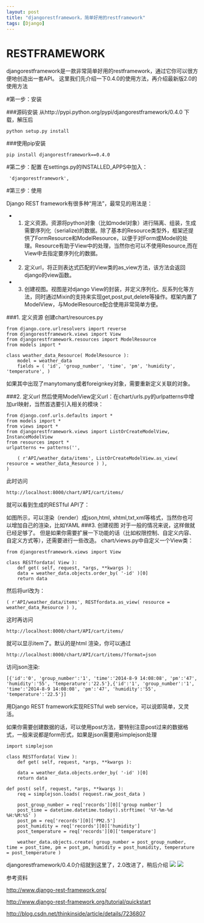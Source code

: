 ```yaml
---
layout: post
title: "djangorestframework，简单好用的restframework"
tags: [Django]
---
```

# RESTFRAMEWORK
djangorestframework是一款非常简单好用的restframework，通过它你可以很方便地创造出一套API。
这里我们先介绍一下0.4.0的使用方法，再介绍最新版2.0的使用方法

#第一步：安装

###源码安装
从http://pypi.python.org/pypi/djangorestframework/0.4.0 下载，解压后

	python setup.py install
###使用pip安装

	pip install djangorestframework==0.4.0

#第二步：配置
在settings.py的INSTALLED_APPS中加入：

     'djangorestframework',

#第三步：使用

Django REST framework有很多种“用法”，最常见的用法是：

* 1. 定义资源。资源将python对象（比如model对象）进行隔离、组装，生成需要序列化（serialize)的数据。除了基本的Resource类型外，框架还提供了FormResource和ModelResource，以便于对Form或Model的处理。Resource有助于View中的处理，当然你也可以不使用Resource,而在View中去指定要序列化的数据。
* 2. 定义url，将正则表达式匹配的View类的as_view方法，该方法会返回django的view函数。
* 3. 创建视图。视图是对django View的封装，并定义序列化、反系列化等方法，同时通过Mixin的支持来实现get,post,put,delete等操作。框架内置了ModelView，与ModelResource配合使用非常简单方便。


###1. 定义资源
创建chart/resources.py

	
	from django.core.urlresolvers import reverse
	from djangorestframework.views import View
	from djangorestframework.resources import ModelResource
	from models import *
	
	class weather_data_Resource( ModelResource ):
	    model = weather_data
	    fields = ( 'id', 'group_number', 'time', 'pm', 'humidity', 'temperature', )

如果其中出现了manytomany或者foreignkey对象，需要重新定义关联的对象。

###2. 定义url
然后使用ModelView定义url：在chart/urls.py的urlpatterns中增加url映射，当然首选要引入相关的模块：



	from django.conf.urls.defaults import *
	from models import *
	from views import *
	from djangorestframework.views import ListOrCreateModelView, InstanceModelView
	from resources import *
	urlpatterns += patterns('',

	    ( r'API/weather_data/items', ListOrCreateModelView.as_view( resource = weather_data_Resource ) ),
	)
此时访问 

	http://localhost:8000/chart/API/cart/items/ 
就可以看到生成的RESTful API了：


如图所示，可以渲染（render）成json,html, xhtml,txt,xml等格式，当然你也可以增加自己的渲染，比如YAML
###3. 创建视图
对于一般的情况来说，这样做就已经足够了。
但是如果你需要扩展一下功能的话（比如权限控制、自定义内容、自定义方式等），还需要进行一些改造。
chart/views.py中自定义一个View类：

	from djangorestframework.views import View
	
	class RESTfordata( View ):
	    def get( self, request, *args, **kwargs ):  
        data = weather_data.objects.order_by( '-id' )[0]
        return data
然后将url改为：

	( r'API/weather_data/items', RESTfordata.as_view( resource = weather_data_Resource ) ),


这时再访问

	http://localhost:8000/chart/API/cart/items/

就可以显示item了。默认的是html 渲染，你可以通过

	http://localhost:8000/chart/API/cart/items/?format=json
访问json渲染:
	
	[{'id':'0', 'group_number':'1', 'time':'2014-8-9 14:08:08', 'pm':'47', 'humidity':'55', 'temperature':'22.5'},{'id':'1', 'group_number':'1', 'time':'2014-8-9 14:08:08', 'pm':'47', 'humidity':'55', 'temperature':'22.5'}]

用Django REST framework实现RESTful web service，可以说即简单，又灵活。

如果你需要创建数据的话，可以使用post方法，要特别注意post过来的数据格式，一般来说都是form形式，如果是json需要用simplejson处理


	import simplejson
	
	class RESTfordata( View ):
	    def get( self, request, *args, **kwargs ):
        
        data = weather_data.objects.order_by( '-id' )[0]
        return data
    
    def post( self, request, *args, **kwargs ):
        req = simplejson.loads( request.raw_post_data )
          
        post_group_number = req['records'][0]['group number']
        post_time = datetime.datetime.today().strftime( '%Y-%m-%d %H:%M:%S' )
        post_pm = req['records'][0]['PM2.5']
        post_humidity = req['records'][0]['humidity']
        post_temperature = req['records'][0]['temperature']
        
        weather_data.objects.create( group_number = post_group_number, time = post_time, pm = post_pm, humidity = post_humidity, temperature = post_temperature )
	

djangorestframework/0.4.0介绍就到这里了，2.0改进了，稍后介绍
<img src="/blog/public/images/posts/restframework/1.png" >
<img src="/blog/public/images/posts/restframework/2.png" >

参考资料


http://www.django-rest-framework.org/

http://www.django-rest-framework.org/tutorial/quickstart

http://blog.csdn.net/thinkinside/article/details/7236807